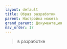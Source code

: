 ```yaml
---
layout: default
title: Образ разработки
parent: Настройка макета
grand_parent: Документация
nav_order: 17
--- 
```


> в разработке